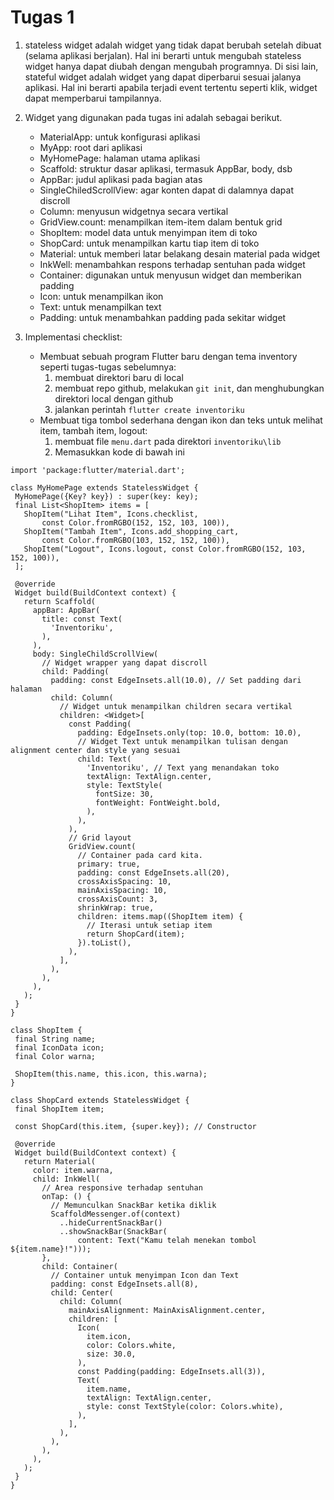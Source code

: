 # Tugas 1
1. stateless widget adalah widget yang tidak dapat berubah setelah dibuat (selama aplikasi berjalan). Hal ini berarti untuk mengubah stateless widget hanya dapat diubah dengan mengubah programnya. Di sisi lain, stateful widget adalah widget yang dapat diperbarui sesuai jalanya aplikasi. Hal ini berarti apabila terjadi event tertentu seperti klik, widget dapat memperbarui tampilannya.
   
2. Widget yang digunakan pada tugas ini adalah sebagai berikut.
   -   MaterialApp: untuk konfigurasi aplikasi
   -   MyApp: root dari aplikasi
   -   MyHomePage: halaman utama aplikasi
   -   Scaffold: struktur dasar aplikasi, termasuk AppBar, body, dsb
   -   AppBar: judul aplikasi pada bagian atas
   -   SingleChiledScrollView: agar konten dapat di dalamnya dapat discroll
   -   Column: menyusun widgetnya secara vertikal
   -   GridView.count: menampilkan item-item dalam bentuk grid
   -   ShopItem: model data untuk menyimpan item di toko
   -   ShopCard: untuk menampilkan kartu tiap item di toko
   -   Material: untuk memberi latar belakang desain material pada widget
   -   InkWell: menambahkan respons terhadap sentuhan pada widget
   -   Container: digunakan untuk menyusun widget dan memberikan padding
   -   Icon: untuk menampilkan ikon
   -   Text: untuk menampilkan text
   -   Padding: untuk menambahkan padding pada sekitar widget
     
3. Implementasi checklist:
   - Membuat sebuah program Flutter baru dengan tema inventory seperti tugas-tugas sebelumnya:
     1. membuat direktori baru di local
     2. membuat repo github, melakukan `git init`, dan menghubungkan direktori local dengan github
     3. jalankan perintah `flutter create inventoriku`
   - Membuat tiga tombol sederhana dengan ikon dan teks untuk melihat item, tambah item, logout:
     1.  membuat file `menu.dart` pada direktori `inventoriku\lib`
     2.  Memasukkan kode di bawah ini
 ```
import 'package:flutter/material.dart';

class MyHomePage extends StatelessWidget {
  MyHomePage({Key? key}) : super(key: key);
  final List<ShopItem> items = [
    ShopItem("Lihat Item", Icons.checklist,
        const Color.fromRGBO(152, 152, 103, 100)),
    ShopItem("Tambah Item", Icons.add_shopping_cart,
        const Color.fromRGBO(103, 152, 152, 100)),
    ShopItem("Logout", Icons.logout, const Color.fromRGBO(152, 103, 152, 100)),
  ];

  @override
  Widget build(BuildContext context) {
    return Scaffold(
      appBar: AppBar(
        title: const Text(
          'Inventoriku',
        ),
      ),
      body: SingleChildScrollView(
        // Widget wrapper yang dapat discroll
        child: Padding(
          padding: const EdgeInsets.all(10.0), // Set padding dari halaman
          child: Column(
            // Widget untuk menampilkan children secara vertikal
            children: <Widget>[
              const Padding(
                padding: EdgeInsets.only(top: 10.0, bottom: 10.0),
                // Widget Text untuk menampilkan tulisan dengan alignment center dan style yang sesuai
                child: Text(
                  'Inventoriku', // Text yang menandakan toko
                  textAlign: TextAlign.center,
                  style: TextStyle(
                    fontSize: 30,
                    fontWeight: FontWeight.bold,
                  ),
                ),
              ),
              // Grid layout
              GridView.count(
                // Container pada card kita.
                primary: true,
                padding: const EdgeInsets.all(20),
                crossAxisSpacing: 10,
                mainAxisSpacing: 10,
                crossAxisCount: 3,
                shrinkWrap: true,
                children: items.map((ShopItem item) {
                  // Iterasi untuk setiap item
                  return ShopCard(item);
                }).toList(),
              ),
            ],
          ),
        ),
      ),
    );
  }
}

class ShopItem {
  final String name;
  final IconData icon;
  final Color warna;

  ShopItem(this.name, this.icon, this.warna);
}

class ShopCard extends StatelessWidget {
  final ShopItem item;

  const ShopCard(this.item, {super.key}); // Constructor

  @override
  Widget build(BuildContext context) {
    return Material(
      color: item.warna,
      child: InkWell(
        // Area responsive terhadap sentuhan
        onTap: () {
          // Memunculkan SnackBar ketika diklik
          ScaffoldMessenger.of(context)
            ..hideCurrentSnackBar()
            ..showSnackBar(SnackBar(
                content: Text("Kamu telah menekan tombol ${item.name}!")));
        },
        child: Container(
          // Container untuk menyimpan Icon dan Text
          padding: const EdgeInsets.all(8),
          child: Center(
            child: Column(
              mainAxisAlignment: MainAxisAlignment.center,
              children: [
                Icon(
                  item.icon,
                  color: Colors.white,
                  size: 30.0,
                ),
                const Padding(padding: EdgeInsets.all(3)),
                Text(
                  item.name,
                  textAlign: TextAlign.center,
                  style: const TextStyle(color: Colors.white),
                ),
              ],
            ),
          ),
        ),
      ),
    );
  }
}

````
